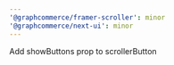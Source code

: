 ```yaml
---
'@graphcommerce/framer-scroller': minor
'@graphcommerce/next-ui': minor
---
```


Add showButtons prop to scrollerButton
